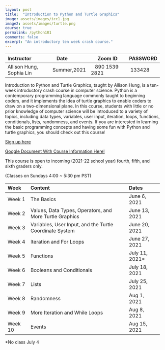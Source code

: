 ```yaml
---
layout: post
title:  "Introduction to Python and Turtle Graphics"
image: assets/images/icc1.jpg
image2: assets/images/turtle.png
course: true
permalink: /python101
comments: false
excerpt: "An introductory ten week crash course."
---
```



| Instructor  | &nbsp;&nbsp;&nbsp;Date&nbsp; | &nbsp;&nbsp; &nbsp;&nbsp;Zoom ID &nbsp; | &nbsp;PASSWORD  |
| :---        |    :----   |          :--- |  :--- |
| Allison Hung, Sophia Lin | Summer,2021   |&nbsp;&nbsp; 890 1539 2821 &nbsp; &nbsp; |&nbsp; 133428|


Introduction to Python and Turtle Graphics, taught by Allison Hung, is a ten-week introductory crash course in computer science. Python is a contemporary programming language commonly taught to beginning coders, and it implements the idea of turtle graphics to enable coders to draw on a two-dimensional plane. In this course, students with little or no prior knowledge of computer science will be introduced to a variety of topics, including data types, variables, user input, iteration, loops, functions, conditionals, lists, randomness, and events. If you are interested in learning the basic programming concepts and having some fun with Python and turtle graphics, you should check out this course!

[Sign up here](https://forms.gle/TFf5QeuQ4BTZiRGi7)

[Google Document With Course Information Here!](
https://docs.google.com/document/d/1-TkxtL_l9lIY_0DpEI1DmR70DwI5XgSwImAlasNrYnQ/edit?usp=sharing)


This course is open to incoming (2021-22 school year) fourth, fifth, and sixth graders only.

(Classes on Sundays 4:00 ~ 5:30 pm PST)

| Week    |  Content    | Dates   |
| :---        |    :----   |     :--- |
| Week 1 | The Basics				|		   June 6, 2021 |
| Week 2 | Values, Data Types, Operators, and More Turtle Graphics	 |  June 13, 2021 |
| Week 3 | Variables, User Input, and the Turtle Coordinate System	 |	  June 20, 2021 |
| Week 4 | Iteration and For Loops			 |				  June 27, 2021 |
| Week 5 | Functions						   |			 July 11, 2021* |
| Week 6 | Booleans and Conditionals			 |			  July 18, 2021 |
| Week 7 | Lists						 |			              July 25, 2021 |
| Week 8 | Randomness					 |			    Aug 1, 2021 |
| Week 9 | More Iteration and While Loops		 |			    Aug 8, 2021 |
| Week 10 | Events					 |				   Aug 15, 2021 |



*No class July 4

